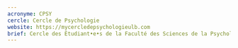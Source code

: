```yaml
---
acronyme: CPSY
cercle: Cercle de Psychologie
website: https://mycercledepsychologieulb.com
brief: Cercle des Étudiant•e•s de la Faculté des Sciences de la Psychologie et de l'Éducation
---
```

